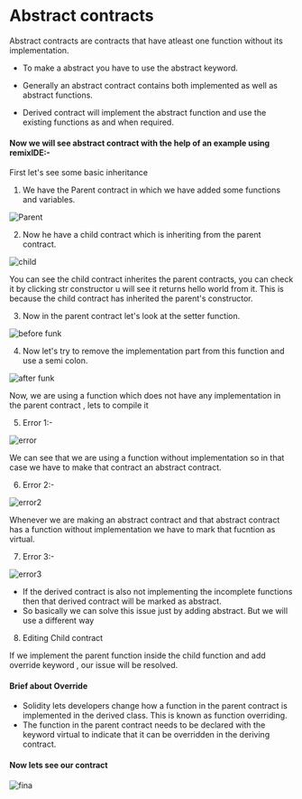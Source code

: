 # Abstract contracts

Abstract contracts are contracts that have atleast one function without its implementation.

- To make a abstract you have to use the abstract keyword.

- Generally an abstract contract contains both implemented as well as abstract functions. 
 
- Derived contract will implement the abstract function and use the existing functions as and when required.

#### Now we will see abstract contract with the help of an example using remixIDE:-

First let's see some basic inheritance

1) We have the Parent contract in which we have added some functions and variables.

![Parent](https://user-images.githubusercontent.com/95535448/188303511-b9bfe931-6b9a-4db9-9a88-479442794939.png)

2) Now he have a child contract which is inheriting from the parent contract. 

![child](https://user-images.githubusercontent.com/95535448/188303988-47d87d41-5b05-4875-9dd3-4a3c4e48bc42.png)

You can see the child contract inherites the parent contracts, you can check it by clicking str constructor u will see it returns hello world from it. This is because the child contract has inherited the parent's constructor.  

3) Now in the parent contract let's look at the setter function.

![before funk](https://user-images.githubusercontent.com/95535448/188608421-b6a4ff43-f6fe-4df9-804a-e88e4960bf9a.png)

4) Now let's try to remove the implementation part from this function and use a semi colon.

![after funk](https://user-images.githubusercontent.com/95535448/188609756-6c63ca62-74dc-43f7-b83f-da2fa63e4456.png)

Now, we are using a function which does not have any implementation in the parent contract , lets to compile it 

5) Error 1:-

![error](https://user-images.githubusercontent.com/95535448/188612054-d1b70c29-650e-4b44-9162-a5234668a9e6.png)

We can see that we are using a function without implementation so in that case we have to make that contract an abstract contract.

6) Error 2:-

![error2](https://user-images.githubusercontent.com/95535448/188614705-3b164fd7-fd91-4888-bb37-2fe9def70887.png)

Whenever we are making an abstract contract and that abstract contract has a function without implementation we have to mark that fucntion as virtual.

7) Error 3:-

![error3](https://user-images.githubusercontent.com/95535448/188617806-99676586-7a7f-43b6-aebd-646057e0a738.png)

- If the derived contract is also not implementing the incomplete functions then that derived contract will be marked as abstract. 
- So basically we can solve this issue just by adding abstract. But we will use a different way 

8) Editing Child contract

If we implement the parent function inside the child function and add override keyword , our issue will be resolved.

#### Brief about Override
- Solidity lets developers change how a function in the parent contract is implemented in the derived class. This is known as function overriding.
- The function in the parent contract needs to be declared with the keyword virtual to indicate that it can be overridden in the deriving contract.

#### Now lets see our contract 


![fina](https://user-images.githubusercontent.com/95535448/188623034-e98075a4-c7de-45e6-936a-8ac5850bcf24.png)


